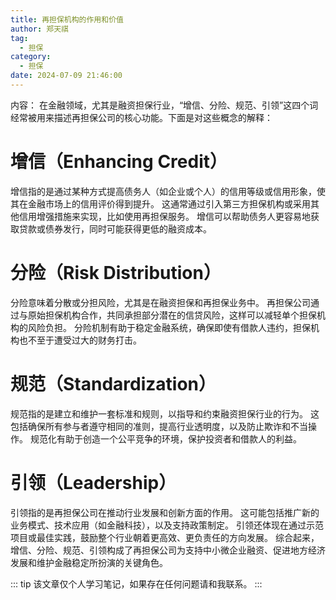 ```yaml
---
title: 再担保机构的作用和价值
author: 郑天祺
tag:
  - 担保
category:
  - 担保
date: 2024-07-09 21:46:00
---
```

内容：
在金融领域，尤其是融资担保行业，“增信、分险、规范、引领”这四个词经常被用来描述再担保公司的核心功能。下面是对这些概念的解释：
# 增信（Enhancing Credit）
增信指的是通过某种方式提高债务人（如企业或个人）的信用等级或信用形象，使其在金融市场上的信用评价得到提升。
这通常通过引入第三方担保机构或采用其他信用增强措施来实现，比如使用再担保服务。
增信可以帮助债务人更容易地获取贷款或债券发行，同时可能获得更低的融资成本。
# 分险（Risk Distribution）
分险意味着分散或分担风险，尤其是在融资担保和再担保业务中。
再担保公司通过与原始担保机构合作，共同承担部分潜在的信贷风险，这样可以减轻单个担保机构的风险负担。
分险机制有助于稳定金融系统，确保即使有借款人违约，担保机构也不至于遭受过大的财务打击。
# 规范（Standardization）
规范指的是建立和维护一套标准和规则，以指导和约束融资担保行业的行为。
这包括确保所有参与者遵守相同的准则，提高行业透明度，以及防止欺诈和不当操作。
规范化有助于创造一个公平竞争的环境，保护投资者和借款人的利益。
# 引领（Leadership）
引领指的是再担保公司在推动行业发展和创新方面的作用。
这可能包括推广新的业务模式、技术应用（如金融科技），以及支持政策制定。
引领还体现在通过示范项目或最佳实践，鼓励整个行业朝着更高效、更负责任的方向发展。
综合起来，增信、分险、规范、引领构成了再担保公司为支持中小微企业融资、促进地方经济发展和维护金融稳定所扮演的关键角色。

::: tip
该文章仅个人学习笔记，如果存在任何问题请和我联系。
:::
